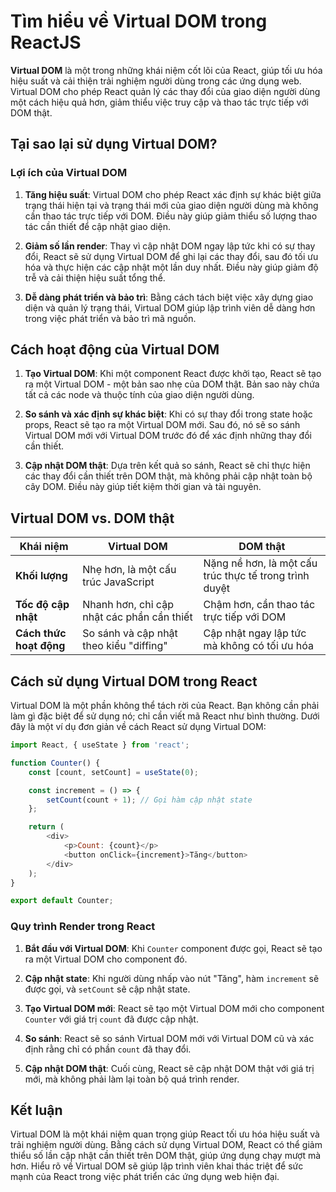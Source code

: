# Tìm hiểu về Virtual DOM trong ReactJS

**Virtual DOM** là một trong những khái niệm cốt lõi của React, giúp tối ưu hóa hiệu suất và cải thiện trải nghiệm người dùng trong các ứng dụng web. Virtual DOM cho phép React quản lý các thay đổi của giao diện người dùng một cách hiệu quả hơn, giảm thiểu việc truy cập và thao tác trực tiếp với DOM thật.

## Tại sao lại sử dụng Virtual DOM?

### Lợi ích của Virtual DOM

1. **Tăng hiệu suất**: Virtual DOM cho phép React xác định sự khác biệt giữa trạng thái hiện tại và trạng thái mới của giao diện người dùng mà không cần thao tác trực tiếp với DOM. Điều này giúp giảm thiểu số lượng thao tác cần thiết để cập nhật giao diện.

2. **Giảm số lần render**: Thay vì cập nhật DOM ngay lập tức khi có sự thay đổi, React sẽ sử dụng Virtual DOM để ghi lại các thay đổi, sau đó tối ưu hóa và thực hiện các cập nhật một lần duy nhất. Điều này giúp giảm độ trễ và cải thiện hiệu suất tổng thể.

3. **Dễ dàng phát triển và bảo trì**: Bằng cách tách biệt việc xây dựng giao diện và quản lý trạng thái, Virtual DOM giúp lập trình viên dễ dàng hơn trong việc phát triển và bảo trì mã nguồn.

## Cách hoạt động của Virtual DOM

1. **Tạo Virtual DOM**: Khi một component React được khởi tạo, React sẽ tạo ra một Virtual DOM - một bản sao nhẹ của DOM thật. Bản sao này chứa tất cả các node và thuộc tính của giao diện người dùng.

2. **So sánh và xác định sự khác biệt**: Khi có sự thay đổi trong state hoặc props, React sẽ tạo ra một Virtual DOM mới. Sau đó, nó sẽ so sánh Virtual DOM mới với Virtual DOM trước đó để xác định những thay đổi cần thiết.

3. **Cập nhật DOM thật**: Dựa trên kết quả so sánh, React sẽ chỉ thực hiện các thay đổi cần thiết trên DOM thật, mà không phải cập nhật toàn bộ cây DOM. Điều này giúp tiết kiệm thời gian và tài nguyên.

## Virtual DOM vs. DOM thật

| **Khái niệm**        | **Virtual DOM**                           | **DOM thật**                          |
|----------------------|-------------------------------------------|---------------------------------------|
| **Khối lượng**       | Nhẹ hơn, là một cấu trúc JavaScript      | Nặng nề hơn, là một cấu trúc thực tế trong trình duyệt |
| **Tốc độ cập nhật**  | Nhanh hơn, chỉ cập nhật các phần cần thiết | Chậm hơn, cần thao tác trực tiếp với DOM |
| **Cách thức hoạt động** | So sánh và cập nhật theo kiểu "diffing" | Cập nhật ngay lập tức mà không có tối ưu hóa |

## Cách sử dụng Virtual DOM trong React

Virtual DOM là một phần không thể tách rời của React. Bạn không cần phải làm gì đặc biệt để sử dụng nó; chỉ cần viết mã React như bình thường. Dưới đây là một ví dụ đơn giản về cách React sử dụng Virtual DOM:

```javascript
import React, { useState } from 'react';

function Counter() {
    const [count, setCount] = useState(0);

    const increment = () => {
        setCount(count + 1); // Gọi hàm cập nhật state
    };

    return (
        <div>
            <p>Count: {count}</p>
            <button onClick={increment}>Tăng</button>
        </div>
    );
}

export default Counter;
```

### Quy trình Render trong React

1. **Bắt đầu với Virtual DOM**: Khi `Counter` component được gọi, React sẽ tạo ra một Virtual DOM cho component đó.

2. **Cập nhật state**: Khi người dùng nhấp vào nút "Tăng", hàm `increment` sẽ được gọi, và `setCount` sẽ cập nhật state.

3. **Tạo Virtual DOM mới**: React sẽ tạo một Virtual DOM mới cho component `Counter` với giá trị `count` đã được cập nhật.

4. **So sánh**: React sẽ so sánh Virtual DOM mới với Virtual DOM cũ và xác định rằng chỉ có phần `count` đã thay đổi.

5. **Cập nhật DOM thật**: Cuối cùng, React sẽ cập nhật DOM thật với giá trị mới, mà không phải làm lại toàn bộ quá trình render.

## Kết luận

Virtual DOM là một khái niệm quan trọng giúp React tối ưu hóa hiệu suất và trải nghiệm người dùng. Bằng cách sử dụng Virtual DOM, React có thể giảm thiểu số lần cập nhật cần thiết trên DOM thật, giúp ứng dụng chạy mượt mà hơn. Hiểu rõ về Virtual DOM sẽ giúp lập trình viên khai thác triệt để sức mạnh của React trong việc phát triển các ứng dụng web hiện đại.
